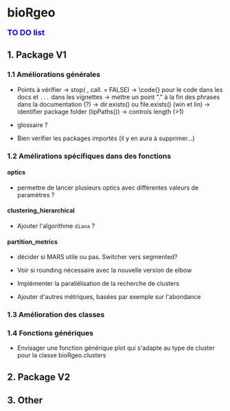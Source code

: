 # bioRgeo

**<span style="color:blue"><font size="4">TO DO list</span></font>**

## 1. Package V1

### 1.1 Améliorations générales

* Points à vérifier
    -> stop( , call. = FALSE)
    -> \code{} pour le code dans les docs et `...` dans les vignettes
    -> mettre un point "." à la fin des phrases dans la documentation (?)
    -> dir.exists() ou file.exists() (win et lin)
    -> identifier package folder (lipPaths())
    -> controls length (>1)
    
    
* glossaire ?

* Bien vérifier les packages importés (il y en aura à supprimer...)

### 1.2 Amélirations spécifiques dans des fonctions

#### optics

* permettre de lancer plusieurs optics avec différentes valeurs de paramètres ?

#### clustering_hierarchical

* Ajouter l'algorithme `diana` ?

#### partition_metrics

* décider si MARS utile ou pas. Switcher vers segmented?

* Voir si rounding nécessaire avec la nouvelle version de elbow

* Implémenter la parallélisation de la recherche de clusters 

* Ajouter d'autres métriques, basées par exemple sur l'abondance

### 1.3 Amélioration des classes

### 1.4 Fonctions génériques

* Envisager une fonction générique plot qui s'adapte au type de cluster pour la classe bioRgeo.clusters

## 2. Package V2

## 3. Other


